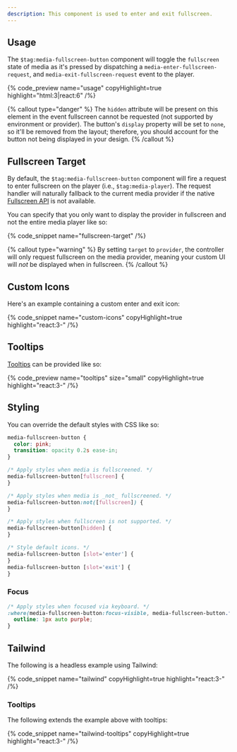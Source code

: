 ```yaml
---
description: This component is used to enter and exit fullscreen.
---
```


## Usage

The `$tag:media-fullscreen-button` component will toggle the `fullscreen` state of media as it's
pressed by dispatching a `media-enter-fullscreen-request`, and `media-exit-fullscreen-request`
event to the player.

{% code_preview name="usage" copyHighlight=true highlight="html:3|react:6" /%}

{% callout type="danger" %}
The `hidden` attribute will be present on this element in the event fullscreen cannot be
requested (not supported by environment or provider). The button's `display` property will be
set to `none`, so it'll be removed from the layout; therefore, you should account for the button
not being displayed in your design.
{% /callout %}

## Fullscreen Target

By default, the `$tag:media-fullscreen-button` component will fire a request to enter fullscreen
on the player (i.e., `$tag:media-player`). The request handler will naturally fallback to the
current media provider if the native
[Fullscreen API](https://developer.mozilla.org/en-US/docs/Web/API/Fullscreen_API) is not available.

You can specify that you only want to display the provider in fullscreen and not the entire media
player like so:

{% code_snippet name="fullscreen-target" /%}

{% callout type="warning" %}
By setting `target` to `provider`, the controller will only request fullscreen on the media provider,
meaning your custom UI will _not_ be displayed when in fullscreen.
{% /callout %}

## Custom Icons

Here's an example containing a custom enter and exit icon:

{% code_snippet name="custom-icons" copyHighlight=true highlight="react:3-" /%}

## Tooltips

[Tooltips](https://developer.mozilla.org/en-US/docs/Web/Accessibility/ARIA/Roles/tooltip_role) can
be provided like so:

{% code_preview name="tooltips" size="small" copyHighlight=true highlight="react:3-" /%}

## Styling

You can override the default styles with CSS like so:

```css {% copy=true %}
media-fullscreen-button {
  color: pink;
  transition: opacity 0.2s ease-in;
}

/* Apply styles when media is fullscreened. */
media-fullscreen-button[fullscreen] {
}

/* Apply styles when media is _not_ fullscreened. */
media-fullscreen-button:not([fullscreen]) {
}

/* Apply styles when fullscreen is not supported. */
media-fullscreen-button[hidden] {
}

/* Style default icons. */
media-fullscreen-button [slot='enter'] {
}
media-fullscreen-button [slot='exit'] {
}
```

### Focus

```css {% copy=true %}
/* Apply styles when focused via keyboard. */
:where(media-fullscreen-button:focus-visible, media-fullscreen-button.focus-visible) {
  outline: 1px auto purple;
}
```

## Tailwind

The following is a headless example using Tailwind:

{% code_snippet name="tailwind" copyHighlight=true highlight="react:3-" /%}

### Tooltips

The following extends the example above with tooltips:

{% code_snippet name="tailwind-tooltips" copyHighlight=true highlight="react:3-" /%}
